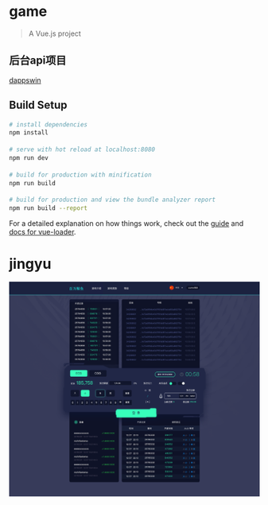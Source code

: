 # game

> A Vue.js project

## 后台api项目

[dappswin](https://github.com/xiaoping378/dappswin)

## Build Setup

``` bash
# install dependencies
npm install

# serve with hot reload at localhost:8080
npm run dev

# build for production with minification
npm run build

# build for production and view the bundle analyzer report
npm run build --report
```

For a detailed explanation on how things work, check out the [guide](http://vuejs-templates.github.io/webpack/) and [docs for vue-loader](http://vuejs.github.io/vue-loader).
# jingyu


![UI](/static/游戏UI.png)
